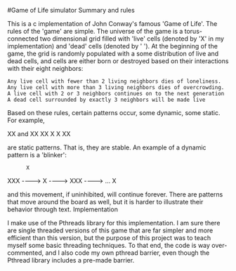#Game of Life simulator
Summary and rules

This is a c implementation of John Conway's famous 'Game of Life'. The rules of the 'game' are simple. The universe of the game is a torus-connected two dimensional grid filled with 'live' cells (denoted by 'X' in my implementation) and 'dead' cells (denoted by ' '). At the beginning of the game, the grid is randomly populated with a some distribution of live and dead cells, and cells are either born or destroyed based on their interactions with their eight neighbors:

    Any live cell with fewer than 2 living neighbors dies of loneliness.
    Any live cell with more than 3 living neighbors dies of overcrowding.
    A live cell with 2 or 3 neighbors continues on to the next generation
    A dead cell surrounded by exactly 3 neighbors will be made live

Based on these rules, certain patterns occur, some dynamic, some static. For example,

XX    and      XX
XX            X  X
               XX

are static patterns. That is, they are stable. An example of a dynamic pattern is a 'blinker':

          X 
XXX ----> X ----> XXX ----> ...
          X

and this movement, if uninhibited, will continue forever. There are patterns that move around the board as well, but it is harder to illustrate their behavior through text.
Implementation

I make use of the Pthreads library for this implementation. I am sure there are single threaded versions of this game that are far simpler and more efficient than this version, but the purpose of this project was to teach myself some basic threading techniques. To that end, the code is way over-commented, and I also code my own pthread barrier, even though the Pthread library includes a pre-made barrier.
